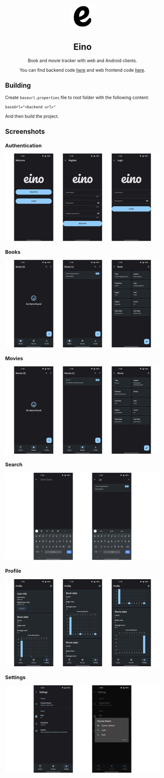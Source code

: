 <div style="text-align: center;">
<img src="./screenshots/Eino.png" style="width: 80px;" />
<h1>Eino</h1>
<p>Book and movie tracker with web and Android clients.</p>
<p>You can find backend code <a href="https://github.com/jankku/eino-backend/">here</a> and web frontend
code <a href="https://github.com/jankku/eino-web/">here</a>.</p>
</div>


## Building

Create `baseurl.properties` file to root folder with the following content:

```properties
baseUrl="<backend url>"
```

And then build the project.

## Screenshots

### Authentication
![Authentication](./screenshots/Authentication.png "Authentication")

### Books
![Books](screenshots/Books.png "Books")

### Movies
![Movies](screenshots/Movies.png "Movies")

### Search
![Search](screenshots/Search.png "Search")

### Profile
![Profile](screenshots/Profile.png "Profile")

### Settings
![Settings](screenshots/Settings.png "Settings")